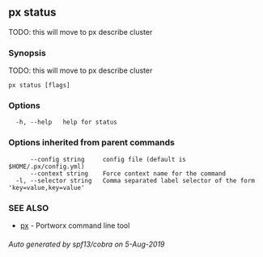 ## px status

TODO: this will move to px describe cluster

### Synopsis

TODO: this will move to px describe cluster

```
px status [flags]
```

### Options

```
  -h, --help   help for status
```

### Options inherited from parent commands

```
      --config string     config file (default is $HOME/.px/config.yml)
      --context string    Force context name for the command
  -l, --selector string   Comma separated label selector of the form 'key=value,key=value'
```

### SEE ALSO

* [px](px.md)	 - Portworx command line tool

###### Auto generated by spf13/cobra on 5-Aug-2019
